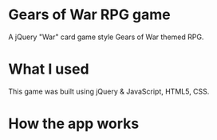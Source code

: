 # Gears of War RPG game

A jQuery "War" card game style Gears of War themed RPG.

# What I used

This game was built using jQuery & JavaScript, HTML5, CSS.

# How the app works 

